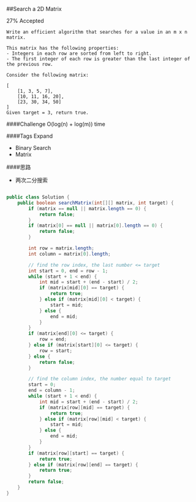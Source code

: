 ##Search a 2D Matrix

27% Accepted

    Write an efficient algorithm that searches for a value in an m x n matrix.

    This matrix has the following properties:
    - Integers in each row are sorted from left to right.
    - The first integer of each row is greater than the last integer of the previous row.

	Consider the following matrix:

	[
	    [1, 3, 5, 7],
	    [10, 11, 16, 20],
	    [23, 30, 34, 50]
	]
	Given target = 3, return true.


####Challenge
O(log(n) + log(m)) time

####Tags Expand
- Binary Search
- Matrix

####思路
- 两次二分搜索


```java

public class Solution {
    public boolean searchMatrix(int[][] matrix, int target) {
        if (matrix == null || matrix.length == 0) {
            return false;
        }
        if (matrix[0] == null || matrix[0].length == 0) {
            return false;
        }

        int row = matrix.length;
        int column = matrix[0].length;

        // find the row index, the last number <= target
        int start = 0, end = row - 1;
        while (start + 1 < end) {
            int mid = start + (end - start) / 2;
            if (matrix[mid][0] == target) {
                return true;
            } else if (matrix[mid][0] < target) {
                start = mid;
            } else {
                end = mid;
            }
        }
        if (matrix[end][0] <= target) {
            row = end;
        } else if (matrix[start][0] <= target) {
            row = start;
        } else {
            return false;
        }

        // find the column index, the number equal to target
        start = 0;
        end = column - 1;
        while (start + 1 < end) {
            int mid = start + (end - start) / 2;
            if (matrix[row][mid] == target) {
                return true;
            } else if (matrix[row][mid] < target) {
                start = mid;
            } else {
                end = mid;
            }
        }
        if (matrix[row][start] == target) {
            return true;
        } else if (matrix[row][end] == target) {
            return true;
        }
        return false;
    }
}
```
